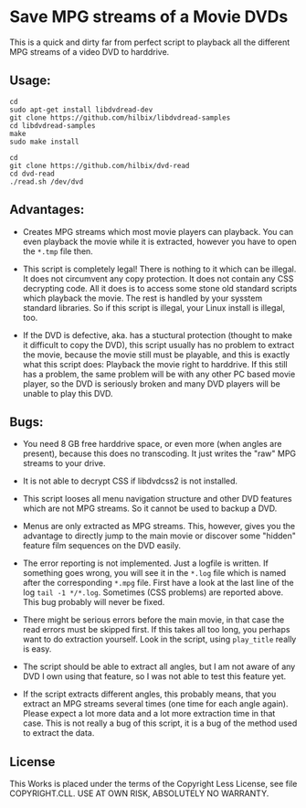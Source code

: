 Save MPG streams of a Movie DVDs
================================

This is a quick and dirty far from perfect script to playback all the different MPG streams of a video DVD to harddrive.


Usage:
------

```
cd
sudo apt-get install libdvdread-dev
git clone https://github.com/hilbix/libdvdread-samples
cd libdvdread-samples
make
sudo make install

cd
git clone https://github.com/hilbix/dvd-read
cd dvd-read
./read.sh /dev/dvd
```


Advantages:
-----------

- Creates MPG streams which most movie players can playback.  You can even playback the movie while it is extracted, however you have to open the `*.tmp` file then.

- This script is completely legal!  There is nothing to it which can be illegal.  It does not circumvent any copy protection.  It does not contain any CSS decrypting code.  All it does is to access some stone old standard scripts which playback the movie.  The rest is handled by your sysstem standard libraries.  So if this script is illegal, your Linux install is illegal, too.

- If the DVD is defective, aka. has a stuctural protection (thought to make it difficult to copy the DVD), this script usually has no problem to extract the movie, because the movie still must be playable, and this is exactly what this script does:  Playback the movie right to harddrive.  If this still has a problem, the same problem will be with any other PC based movie player, so the DVD is seriously broken and many DVD players will be unable to play this DVD.


Bugs:
-----

- You need 8 GB free harddrive space, or even more (when angles are present), because this does no transcoding.  It just writes the "raw" MPG streams to your drive.

- It is not able to decrypt CSS if libdvdcss2 is not installed.

- This script looses all menu navigation structure and other DVD features which are not MPG streams.  So it cannot be used to backup a DVD.

- Menus are only extracted as MPG streams.  This, however, gives you the advantage to directly jump to the main movie or discover some "hidden" feature film sequences on the DVD easily.

- The error reporting is not implemented.  Just a logfile is written.  If something goes wrong, you will see it in the `*.log` file which is named after the corresponding `*.mpg` file.  First have a look at the last line of the log `tail -1 */*.log`.  Sometimes (CSS problems) are reported above.  This bug probably will never be fixed.

- There might be serious errors before the main movie, in that case the read errors must be skipped first.  If this takes all too long, you perhaps want to do extraction yourself.  Look in the script, using `play_title` really is easy.

- The script should be able to extract all angles, but I am not aware of any DVD I own using that feature, so I was not able to test this feature yet.

- If the script extracts different angles, this probably means, that you extract an MPG streams several times (one time for each angle again).  Please expect a lot more data and a lot more extraction time in that case.  This is not really a bug of this script, it is a bug of the method used to extract the data.


License
-------

This Works is placed under the terms of the Copyright Less License,
see file COPYRIGHT.CLL.  USE AT OWN RISK, ABSOLUTELY NO WARRANTY.


